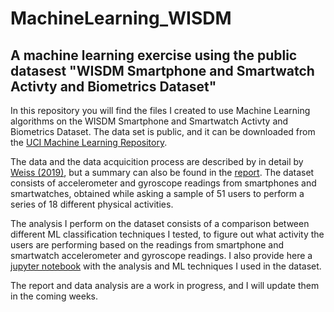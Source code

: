 # MachineLearning_WISDM

## A machine learning exercise using the public datasest "WISDM Smartphone and Smartwatch Activty and Biometrics Dataset"

In this repository you will find the files I created to use Machine Learning algorithms on the WISDM Smartphone and Smartwatch Activty and Biometrics Dataset. The data set is public, and it can be downloaded from the [UCI Machine Learning Repository](https://archive.ics.uci.edu/ml/datasets/WISDM+Smartphone+and+Smartwatch+Activity+and+Biometrics+Dataset+). 

The data and the data acquicition process are described by in detail by [Weiss (2019)](http://archive.ics.uci.edu/ml/machine-learning-databases/00507/WISDM-dataset-description.pdf), but a summary can also be found in the [report](report.pdf). The dataset consists of accelerometer and gyroscope readings from smartphones and smartwatches, obtained while asking a sample of 51 users to perform a series of 18 different physical activities.

The analysis I perform on the dataset consists of a comparison between different ML classification techniques I tested, to figure out what activity the users are performing based on the readings from smartphone and smartwatch accelerometer and gyroscope readings. I also provide here a [jupyter notebook](WISDM_dataset_analysis.ipynb.ipynb) with the analysis and ML techniques I used in the dataset.

The report and data analysis are a work in progress, and I will update them in the coming weeks.

